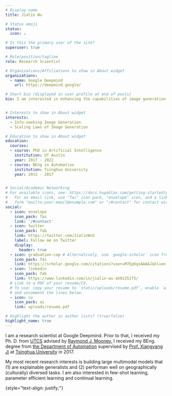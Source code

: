 ```yaml
---
# Display name
title: Jialin Wu 

# Status emoji
status:
  icon: ☕️

# Is this the primary user of the site?
superuser: true

# Role/position/tagline
role: Research Scientist

# Organizations/Affiliations to show in About widget
organizations:
  - name: Google Deepmind
    url: https://deepmind.google/

# Short bio (displayed in user profile at end of posts)
bio: I am interested in enhancing the capabilities of image generation models on info-seeking (world knowledge) queries. Some research questions I am exploring include (1) utilizing search signals during the pre/post-training phases as well as during inference for image generation, and (2) enhancing the factual accuracy of images produced in response to info-seeking queries.


# Interests to show in About widget
interests:
  - Info-seeking Image Generation 
  - Scaling Laws of Image Generation

# Education to show in About widget
education:
  courses:
  - course: PhD in Artificial Intelligence
    institution: UT Austin
    year: 2017 - 2022
  - course: BEng in Automation
    institution: Tsinghua University
    year: 2013 - 2017


# Social/Academic Networking
# For available icons, see: https://docs.hugoblox.com/getting-started/page-builder/#icons
#   For an email link, use "fas" icon pack, "envelope" icon, and a link in the
#   form "mailto:your-email@example.com" or "/#contact" for contact widget.
social:
  - icon: envelope
    icon_pack: fas
    link: '/#contact'
  - icon: twitter
    icon_pack: fab
    link: https://twitter.com/JialinWu5
    label: Follow me on Twitter
    display:
      header: true
  - icon: graduation-cap # Alternatively, use `google-scholar` icon from `ai` icon pack
    icon_pack: fas
    link: https://scholar.google.com/citations?user=M7EpKqsAAAAJ&hl=en
  - icon: linkedin
    icon_pack: fab
    link: https://www.linkedin.com/in/jialin-wu-a50135175/
  # Link to a PDF of your resume/CV.
  # To use: copy your resume to `static/uploads/resume.pdf`, enable `ai` icons in `params.yaml`,
  # and uncomment the lines below.
  - icon: cv
    icon_pack: ai
    link: uploads/resume.pdf

# Highlight the author in author lists? (true/false)
highlight_name: true
---
```


I am a research scientist at Google Deepmind. Prior to that, I received my Ph. D. from <a href = "https://www.cs.utexas.edu/">UTCS</a> advised by <a href = "https://www.cs.utexas.edu/~mooney/">Raymond J. Mooney.</a>
 I received my BEng. degree from <a href = "http://www.au.tsinghua.edu.cn/"> the Department of Automation</a> supervised by <a href = "http://media.au.tsinghua.edu.cn/xiangyangji.html"> Prof. Xiangyang Ji</a> at <a href = "http://www.tsinghua.edu.cn/publish/then/index.html"> Tsinghua University</a> in 2017. 

My most recent research interests is building large multimodal models that (1) are explainable generalists and (2) performan well on geographically (culturally) diversed tasks. I am also interested in few-shot learning, parameter efficient learning and continual learning. 

{style="text-align: justify;"}
